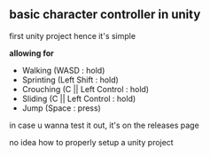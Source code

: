 ## basic character controller in unity

first unity project hence it's simple

**allowing for**
  * Walking (WASD : hold)
  * Sprinting (Left Shift : hold)
  * Crouching (C || Left Control : hold)
  * Sliding (C || Left Control : hold)
  * Jump (Space : press) 


in case u wanna test it out, it's on the releases page

no idea how to properly setup a unity project
